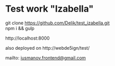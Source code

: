 # Test work "Izabella"

git clone https://github.com/Delik/test_izabella.git <br />
npm i && gulp

http://localhost:8000

also deployed on http://webde5ign/test/

mailto: iusmanov.frontend@gmail.com
